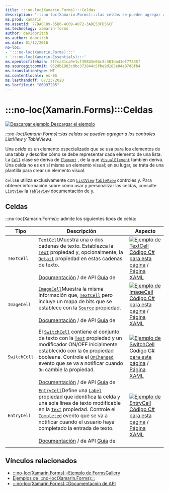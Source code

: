 ```yaml
---
title: :::no-loc(Xamarin.Forms):::Celdas
description: ':::no-loc(Xamarin.Forms):::las celdas se pueden agregar a los controles ListView y TableViews. En este artículo se enumeran las celdas incluidas en :::no-loc(Xamarin.Forms)::: .'
ms.prod: xamarin
ms.assetid: 77DA0C89-35D6-4C09-A072-3ADE53FD56CF
ms.technology: xamarin-forms
author: davidbritch
ms.author: dabritch
ms.date: 01/12/2016
no-loc:
- ':::no-loc(Xamarin.Forms):::'
- ':::no-loc(Xamarin.Essentials):::'
ms.openlocfilehash: 21fca31ca9e1cf39843e04c3c381bb41ef77335f
ms.sourcegitcommit: 952db1983c0bc373844c5fbe9d185e04a87d8fb4
ms.translationtype: MT
ms.contentlocale: es-ES
ms.lasthandoff: 07/23/2020
ms.locfileid: "86997285"
---
```

# <a name="no-locxamarinforms-cells"></a>:::no-loc(Xamarin.Forms):::Celdas

[![Descargar ejemplo](~/media/shared/download.png) Descargar el ejemplo](https://docs.microsoft.com/samples/xamarin/xamarin-forms-samples/formsgallery)

_:::no-loc(Xamarin.Forms):::las celdas se pueden agregar a los controles ListView y TableViews._

Una *celda* es un elemento especializado que se usa para los elementos de una tabla y describe cómo se debe representar cada elemento de una lista. La [`Cell`](xref::::no-loc(Xamarin.Forms):::.Cell) clase se deriva de [`Element`](xref::::no-loc(Xamarin.Forms):::.Element) , de la que [`VisualElement`](xref::::no-loc(Xamarin.Forms):::.Element) también deriva. Una celda no es en sí misma un elemento visual; en su lugar, se trata de una plantilla para crear un elemento visual.

`Cell`se utiliza exclusivamente con [`ListView`](xref::::no-loc(Xamarin.Forms):::.ListView) [`TableView`](xref::::no-loc(Xamarin.Forms):::.TableView) controles y. Para obtener información sobre cómo usar y personalizar las celdas, consulte [`ListView`](~/xamarin-forms/user-interface/listview/index.md) la [`TableView`](~/xamarin-forms/user-interface/tableview.md) documentación de y.

## <a name="cells"></a>Celdas

:::no-loc(Xamarin.Forms):::admite los siguientes tipos de celda:

| Tipo | Descripción | Aspecto |
| --- | --- | --- |
| `TextCell` | [`TextCell`](xref::::no-loc(Xamarin.Forms):::.TextCell)Muestra una o dos cadenas de texto. Establezca la [`Text`](xref::::no-loc(Xamarin.Forms):::.TextCell.Text) propiedad y, opcionalmente, la [`Detail`](xref::::no-loc(Xamarin.Forms):::.TextCell.Detail) propiedad en estas cadenas de texto.<br /><br />[Documentación](xref::::no-loc(Xamarin.Forms):::.TextCell)  /  de API [Guía](~/xamarin-forms/user-interface/listview/customizing-cell-appearance.md#textcell) de | [![Ejemplo de TextCell](cells-images/TextCell.png "Ejemplo de TextCell")](cells-images/TextCell-Large.png#lightbox "Ejemplo de TextCell")<br />[Código C# para esta página](https://github.com/xamarin/xamarin-forms-samples/blob/master/FormsGallery/FormsGallery/FormsGallery/CodeExamples/TextCellDemoPage.cs)  /  [Página XAML](https://github.com/xamarin/xamarin-forms-samples/blob/master/FormsGallery/FormsGallery/FormsGallery/XamlExamples/TextCellDemoPage.xaml) |
| `ImageCell` | [`ImageCell`](xref::::no-loc(Xamarin.Forms):::.ImageCell)Muestra la misma información que, [`TextCell`](xref::::no-loc(Xamarin.Forms):::.TextCell) pero incluye un mapa de bits que se establece con la [`Source`](xref::::no-loc(Xamarin.Forms):::.Image.Source) propiedad.<br /><br />[Documentación](xref::::no-loc(Xamarin.Forms):::.ImageCell)  /  de API [Guía](~/xamarin-forms/user-interface/listview/customizing-cell-appearance.md#imagecell) de | [![Ejemplo de ImageCell](cells-images/ImageCell.png "Ejemplo de ImageCell")](cells-images/ImageCell-Large.png#lightbox "Ejemplo de ImageCell")<br />[Código C# para esta página](https://github.com/xamarin/xamarin-forms-samples/blob/master/FormsGallery/FormsGallery/FormsGallery/CodeExamples/ImageCellDemoPage.cs)  /  [Página XAML](https://github.com/xamarin/xamarin-forms-samples/blob/master/FormsGallery/FormsGallery/FormsGallery/XamlExamples/ImageCellDemoPage.xaml) |
| `SwitchCell` | El [`SwitchCell`](xref::::no-loc(Xamarin.Forms):::.SwitchCell) contiene el conjunto de texto con la [`Text`](xref::::no-loc(Xamarin.Forms):::.SwitchCell.Text) propiedad y un modificador ON/OFF inicialmente establecido con la [`On`](xref::::no-loc(Xamarin.Forms):::.SwitchCell.On) propiedad booleana. Controle el [`OnChanged`](xref::::no-loc(Xamarin.Forms):::.SwitchCell.OnChanged) evento que se va a notificar cuando `On` cambie la propiedad.<br /><br />[Documentación](xref::::no-loc(Xamarin.Forms):::.SwitchCell)  /  de API [Guía](~/xamarin-forms/user-interface/tableview.md#switchcell) de | [![Ejemplo de SwitchCell](cells-images/SwitchCell.png "Ejemplo de SwitchCell")](cells-images/SwitchCell-Large.png#lightbox "Ejemplo de SwitchCell")<br />[Código C# para esta página](https://github.com/xamarin/xamarin-forms-samples/blob/master/FormsGallery/FormsGallery/FormsGallery/CodeExamples/SwitchCellDemoPage.cs)  /  [Página XAML](https://github.com/xamarin/xamarin-forms-samples/blob/master/FormsGallery/FormsGallery/FormsGallery/XamlExamples/SwitchCellDemoPage.xaml) |
| `EntryCell` | [`EntryCell`](xref::::no-loc(Xamarin.Forms):::.EntryCell)Define una [`Label`](xref::::no-loc(Xamarin.Forms):::.EntryCell.Label) propiedad que identifica la celda y una sola línea de texto modificable en la [`Text`](xref::::no-loc(Xamarin.Forms):::.EntryCell.Text) propiedad. Controle el [`Completed`](xref::::no-loc(Xamarin.Forms):::.EntryCell.Completed) evento que se va a notificar cuando el usuario haya completado la entrada de texto.<br /><br />[Documentación](xref::::no-loc(Xamarin.Forms):::.EntryCell)  /  de API [Guía](~/xamarin-forms/user-interface/tableview.md#entrycell) de | [![Ejemplo de EntryCell](cells-images/EntryCell.png "Ejemplo de EntryCell")](cells-images/EntryCell-Large.png#lightbox "Ejemplo de EntryCell")<br />[Código C# para esta página](https://github.com/xamarin/xamarin-forms-samples/blob/master/FormsGallery/FormsGallery/FormsGallery/CodeExamples/EntryCellDemoPage.cs)  /  [Página XAML](https://github.com/xamarin/xamarin-forms-samples/blob/master/FormsGallery/FormsGallery/FormsGallery/XamlExamples/EntryCellDemoPage.xaml) |
| | | |

## <a name="related-links"></a>Vínculos relacionados

- [:::no-loc(Xamarin.Forms):::Ejemplo de FormsGallery](https://docs.microsoft.com/samples/xamarin/xamarin-forms-samples/formsgallery)
- [Ejemplos de :::no-loc(Xamarin.Forms):::](https://docs.microsoft.com/samples/browse/?products=xamarin&term=:::no-loc(Xamarin.Forms):::)
- [:::no-loc(Xamarin.Forms):::Documentación de API](https://docs.microsoft.com/dotnet/api/xamarin.forms?view=xamarin-forms)
